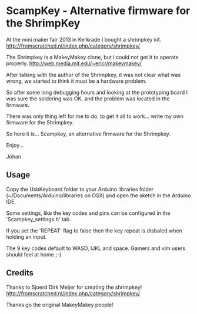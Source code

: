 # ScampKey - Alternative firmware for the ShrimpKey

At the mini maker fair 2013 in Kerkrade I bought a shrimpkey kit.
 http://fromscratched.nl/index.php/category/shrimpkey/

The Shrimpkey is a MakeyMakey clone, but I could not get it to operate properly.
 http://web.media.mit.edu/~ericr/makeymakey/

After talking with the author of the Shrimpkey, it was not clear what was wrong, we started to think it must be a hardware problem.

So after some long debugging hours and looking at the prototyping board I was sure the soldering was OK, and the problem was located in the firmware.

There was only thing left for me to do, to get it all to work... write my own firmware for the Shrimpkey.

So here it is... Scampkey, an alternative firmware for the Shrimpkey.

Enjoy...

Johan

## Usage

Copy the UsbKeyboard folder to your Arduino libraries folder (~/Documents/Arduino/libraries on OSX) and open the sketch in the Arduino IDE.

Some settings, like the key codes and pins can be configured in the 'Scampkey_settings.h' tab.

If you set the 'REPEAT' flag to false then the key repeat is disbaled when holding an input.

The 9 key codes default to WASD, IJKL and space. Gamers and vim users should feel at home ;-)

## Credits

Thanks to Sjoerd Dirk Meijer for creating the shrimpkey!
 http://fromscratched.nl/index.php/category/shrimpkey/

Thanks go the original MakeyMakey people!

